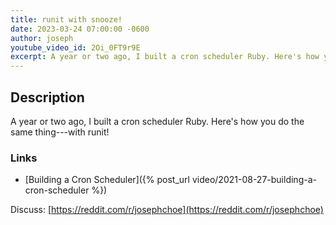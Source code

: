 ```yaml
---
title: runit with snooze!
date: 2023-03-24 07:00:00 -0600
author: joseph
youtube_video_id: 2Oi_0FT9r9E
excerpt: A year or two ago, I built a cron scheduler Ruby. Here's how you do the same thing---with runit!
---
```


## Description

A year or two ago, I built a cron scheduler Ruby. Here's how you do the same thing---with runit!

### Links

- [Building a Cron Scheduler]({% post_url video/2021-08-27-building-a-cron-scheduler %})

Discuss: [https://reddit.com/r/josephchoe](https://reddit.com/r/josephchoe)

